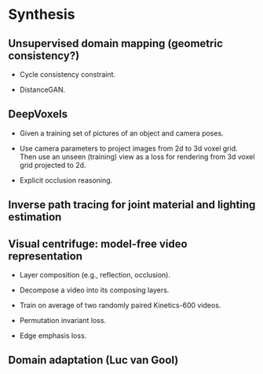 # Synthesis


## Unsupervised domain mapping (geometric consistency?)

- Cycle consistency constraint.

- DistanceGAN.


## DeepVoxels

- Given a training set of pictures of an object and camera poses.

- Use camera parameters to project images from 2d to 3d voxel grid.
  Then use an unseen (training) view as a loss for rendering from 3d voxel grid
  projected to 2d.

- Explicit occlusion reasoning.


## Inverse path tracing for joint material and lighting estimation


## Visual centrifuge: model-free video representation

- Layer composition (e.g., reflection, occlusion).

- Decompose a video into its composing layers.

- Train on average of two randomly paired Kinetics-600 videos.

- Permutation invariant loss.

- Edge emphasis loss.


## Domain adaptation (Luc van Gool)
